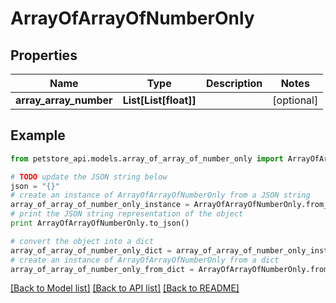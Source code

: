 # ArrayOfArrayOfNumberOnly


## Properties
Name | Type | Description | Notes
------------ | ------------- | ------------- | -------------
**array_array_number** | **List[List[float]]** |  | [optional] 

## Example

```python
from petstore_api.models.array_of_array_of_number_only import ArrayOfArrayOfNumberOnly

# TODO update the JSON string below
json = "{}"
# create an instance of ArrayOfArrayOfNumberOnly from a JSON string
array_of_array_of_number_only_instance = ArrayOfArrayOfNumberOnly.from_json(json)
# print the JSON string representation of the object
print ArrayOfArrayOfNumberOnly.to_json()

# convert the object into a dict
array_of_array_of_number_only_dict = array_of_array_of_number_only_instance.to_dict()
# create an instance of ArrayOfArrayOfNumberOnly from a dict
array_of_array_of_number_only_from_dict = ArrayOfArrayOfNumberOnly.from_dict(array_of_array_of_number_only_dict)
```
[[Back to Model list]](../README.md#documentation-for-models) [[Back to API list]](../README.md#documentation-for-api-endpoints) [[Back to README]](../README.md)



